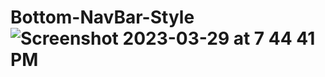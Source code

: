 # Bottom-NavBar-Style![Screenshot 2023-03-29 at 7 44 41 PM](https://user-images.githubusercontent.com/64534676/228576409-4291ba8a-e138-432f-844b-9d3172dc3c40.png)
